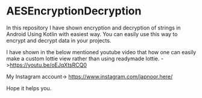 # AESEncryptionDecryption

In this repository I have shown encryption and decryption of strings in Android Using Kotlin with easiest way. 
You can easily use this way to encrypt and decrypt data in your projects. 

I have shown in the below mentioned youtube video that how one can easily make a custom lottie view rather than using readymade lottie. 
->https://youtu.be/oEJqXtsRCQ0

My Instagram account-> https://www.instagram.com/japnoor.here/

Hope it helps you.
